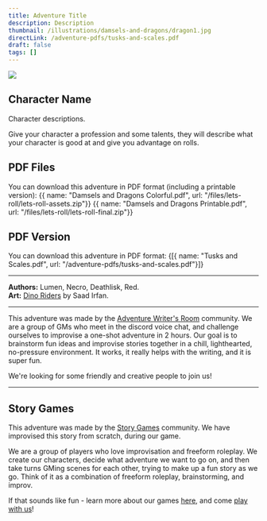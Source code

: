 ```yaml
---
title: Adventure Title
description: Description
thumbnail: /illustrations/damsels-and-dragons/dragon1.jpg
directLink: /adventure-pdfs/tusks-and-scales.pdf
draft: false
tags: []
---
```


<img  className="post-header" src="/illustrations/steamtooth-gambit/merfolk-city.jpg"/>

<CharacterBox src="/illustrations/wild-rat-chase/tokens/pazuzu.png">

## Character Name
Character descriptions.

</CharacterBox>


<Collapsible title="Creating your own Abilities">

Give your character a profession and some talents, they will describe what your character is good at and give you advantage on rolls.

</Collapsible>

## PDF Files
You can download this adventure in PDF format (including a printable version):
<Downloads>
{{ name: "Damsels and Dragons Colorful.pdf", url: "/files/lets-roll/lets-roll-assets.zip"}}
{{ name: "Damsels and Dragons Printable.pdf", url: "/files/lets-roll/lets-roll-final.zip"}}
</Downloads>

## PDF Version
You can download this adventure in PDF format:
<Downloads>
{[{ name: "Tusks and Scales.pdf", url: "/adventure-pdfs/tusks-and-scales.pdf"}]}
</Downloads>

<CourseCTA/>

---

**Authors:** Lumen, Necro, Deathlisk, Red.  
**Art:** [Dino Riders](https://ww.artstation.com/artwork/3dlke2) by Saad Irfan.


---

This adventure was made by the [Adventure Writer's Room](https://rpgadventures.io/writers-room) community. We are a group of GMs who meet in the discord voice chat, and challenge ourselves to improvise a one-shot adventure in 2 hours. Our goal is to brainstorm fun ideas and improvise stories together in a chill, lighthearted, no-pressure environment. It works, it really helps with the writing, and it is super fun.

We're looking for some friendly and creative people to join us!

---

## Story Games

This adventure was made by the [Story Games](https://discord.gg/gNrJJNMuyD) community. We have improvised this story from scratch, during our game. 

We are a group of players who love improvisation and freeform roleplay. We create our characters, decide what adventure we want to go on, and then take turns GMing scenes for each other, trying to make up a fun story as we go. Think of it as a combination of freeform roleplay, brainstorming, and improv.

If that sounds like fun - learn more about our games [here](https://rpgadventures.io/story-games), and come [play with us](https://discord.gg/gNrJJNMuyD)!


